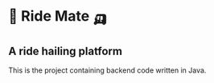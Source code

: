 # 🚖 Ride Mate 🛺

## A ride hailing platform

This is the project containing backend code written in Java.
